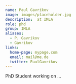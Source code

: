 ```yaml
---
name: Paul Gavrikov
image: images/placeholder.jpg
description:  at IMLA
role: phd
group: IMLA
aliases:
  - P. Gavrikov
  - Gavrikov
links:
  home-page: mypage.com
  email: mail@me.de
  twitter: PaulGavrikov
---
```


PhD Student working on ...
